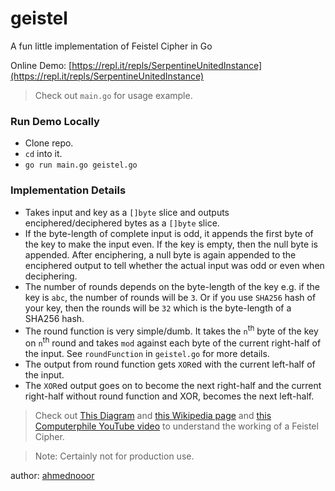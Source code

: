 # geistel
A fun little implementation of Feistel Cipher in Go

Online Demo: 
[https://repl.it/repls/SerpentineUnitedInstance](https://repl.it/repls/SerpentineUnitedInstance)

> Check out `main.go` for usage example.

### Run Demo Locally
- Clone repo.
- `cd` into it.
- `go run main.go geistel.go`

### Implementation Details

- Takes input and key as a `[]byte` slice and outputs enciphered/deciphered bytes as a `[]byte` slice.
- If the byte-length of complete input is odd, it appends the first byte of the key to make the input even. If the key is empty, then the null byte is appended. After enciphering, a null byte is again appended to the enciphered output to tell whether the actual input was odd or even when deciphering.
- The number of rounds depends on the byte-length of the key e.g. if the key is `abc`, the number of rounds will be `3`. Or if you use `SHA256` hash of your key, then the rounds will be `32` which is the byte-length of a SHA256 hash.
- The round function is very simple/dumb. It takes the `n`<sup>th</sup> byte of the key on `n`<sup>th</sup> round and takes `mod` against each byte of the current right-half of the input. See `roundFunction` in `geistel.go` for more details.
- The output from round function gets `XOR`ed with the current left-half of the input.
- The `XOR`ed output goes on to become the next right-half and the current right-half without round function and XOR, becomes the next left-half.

> Check out [This Diagram](https://en.wikipedia.org/wiki/Feistel_cipher#/media/File:Feistel_cipher_diagram_en.svg) and [this Wikipedia page](https://en.wikipedia.org/wiki/Feistel_cipher) and [this Computerphile YouTube video](https://www.youtube.com/watch?v=FGhj3CGxl8I) to understand the working of a Feistel Cipher.

> Note: Certainly not for production use.

author: [ahmednooor](https://github.com/ahmednooor)
